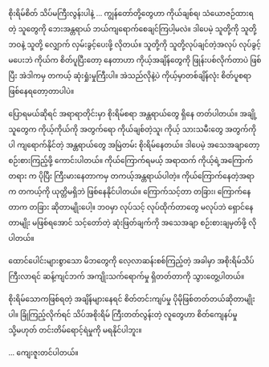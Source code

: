 စိုးရိမ်စိတ် သိပ်မကြီးလွန်းပါနဲ့ ... 
ကျွန်တော်တို့တွေဟာ ကိုယ်ချစ်ရ၊ သံယောဇဉ်ထားရတဲ့ သူတွေကို ဘေးအန္တရာယ် ဘယ်ကျရောက်စေချင်ကြပါ့မလဲ။ 
ဒါပေမဲ့ သူတို့ကို သူတို့ဘဝနဲ့ သူတို့ လျှောက် လှမ်းခွင့်ပေးဖို့ လိုတယ်။ သူတို့ကို သူတို့လုပ်ချင်တဲ့အလုပ် လုပ်ခွင့်မပေးဘဲ ကိုယ်က စိတ်ပူပြီးတော့ နေတာဟာ ကိုယ့်အချိန်တွေကို ဖြုန်းပစ်လိုက်တာပဲ ဖြစ်ပြီး အဲဒါကမှ တကယ့် ဆုံးရှုံးမှုကြီးပါ။ အဲသည်လိုနဲ့ပဲ ကိုယ့်မှာတစ်ချိန်လုံး စိတ်ပူစရာ ဖြစ်နေရတော့တာပါပဲ။

ပြောရမယ်ဆိုရင် အရာရာတိုင်းမှာ စိုးရိမ်စရာ အန္တရာယ်တွေ ရှိနေ တတ်ပါတယ်။ အချို့သူတွေက ကိုယ့်ကိုယ်ကို အတွက်ရော ကိုယ်ချစ်တဲ့သူ၊
ကိုယ့် သားသမီးတွေ အတွက်ကိုပါ ကျရောက်နိုင်တဲ့ အန္တရာယ်တွေ အမြဲတမ်း စိုးရိမ်နေတယ်။ ဒါပေမဲ့ အသေအချာတော့ စဉ်းစားကြည့်ဖို့ ကောင်းပါတယ်။ 
ကိုယ်ကြောက်ရမယ့် အရာထက် ကိုယ့်ရဲ့အကြောက်တရား က ပိုပြီး ကြီးမားနေတာကမှ တကယ့်အန္တရာယ်ပါတဲ့။ ကိုယ်ကြောက်နေတဲ့အရာက တကယ့်ကို ယုတ္တိမရှိဘဲ ဖြစ်နေနိုင်ပါတယ်။ ကြောက်သင့်တာ တခြား၊ ကြောက်နေတာက တခြား ဆိုတာမျိုးပေါ့။ ဘဝမှာ လုပ်သင့် လုပ်ထိုက်တာတွေ မလုပ်ဘဲ ရှောင်နေတာမျိုး မဖြစ်ရအောင် သင့်တော်တဲ့ ဆုံးဖြတ်ချက်ကို အသေအချာ စဉ်းစားချမှတ်ဖို့ လိုပါတယ်။

ထောင်ပေါင်းများစွာသော မိဘတွေကို လေ့လာဆန်းစစ်ကြည့်တဲ့ အခါမှာ အစိုးရိမ်သိပ်ကြီးလာရင် ဆန့်ကျင်ဘက် အကျိုးသက်ရောက်မှု ရှိတတ်တာကို သွားတွေ့ပါတယ်။ 

စိုးရိမ်သောကဖြစ်ရတဲ့ အချိန်များနေရင် စိတ်တင်းကျပ်မှု ပိုမိုဖြစ်တတ်တယ်ဆိုတာမျိုးပါ။ ခြုံကြည့်လိုက်ရင် သိပ်အစိုးရိမ် ကြီးတတ်လွန်းတဲ့ လူတွေဟာ စိတ်ကျေနပ်မှု သို့မဟုတ် တင်းတိမ်ရောင့်ရဲမှုကို မရနိုင်ပါဘူး။

... ကျေးဇူးတင်ပါတယ်။